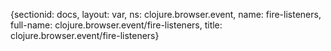 {sectionid: docs, layout: var, ns: clojure.browser.event, name: fire-listeners, full-name: clojure.browser.event/fire-listeners,
  title: clojure.browser.event/fire-listeners}
